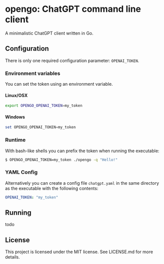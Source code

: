 # opengo: ChatGPT command line client

A minimalistic ChatGPT client written in Go.

## Configuration
  
There is only one required configuration parameter: `OPENAI_TOKEN`.

### Environment variables

You can set the token using an environment variable.

#### Linux/OSX

```bash
export OPENGO_OPENAI_TOKEN=my_token
```

#### Windows

```powershell
set OPENGO_OPENAI_TOKEN=my_token
```

### Runtime

With bash-like shells you can prefix the token when running the executable:

```bash
$ OPENGO_OPENAI_TOKEN=my_token ./opengo -q "Hello!"
```

### YAML Config

Alternatively you can create a config file `chatgpt.yaml` in the same directory as the executable with the following contents:

```yaml
OPENAI_TOKEN: "my_token"
``` 

## Running

todo

## License

This project is licensed under the MIT license. See LICENSE.md for more details.